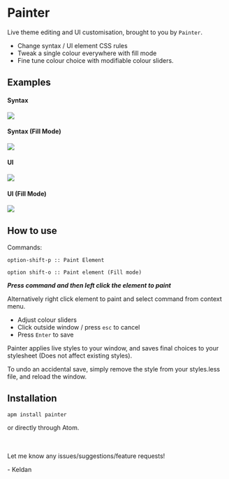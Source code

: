 # Painter

Live theme editing and UI customisation, brought to you by `Painter`.

- Change syntax / UI element CSS rules
- Tweak a single colour everywhere with fill mode
- Fine tune colour choice with modifiable colour sliders.

## Examples

#### Syntax

![](https://imgur.com/8L5I0ZT)

#### Syntax (Fill Mode)

![](https://imgur.com/BSuu1TJ)

#### UI

![](https://imgur.com/tOPEZY5)

#### UI (Fill Mode)

![](https://imgur.com/c10pvVd)

## How to use

Commands:

`option-shift-p :: Paint Element`

`option shift-o :: Paint element (Fill mode)`

***Press command and then left click the element to paint***

Alternatively right click element to paint and select command from context menu.

- Adjust colour sliders
- Click outside window / press `esc` to cancel
- Press `Enter` to save

Painter applies live styles to your window, and saves final choices to your stylesheet (Does not affect existing styles).

To undo an accidental save, simply remove the style from your styles.less file, and reload the window.

## Installation

`apm install painter`

or directly through Atom.

\
\
Let me know any issues/suggestions/feature requests!

\- Keldan
